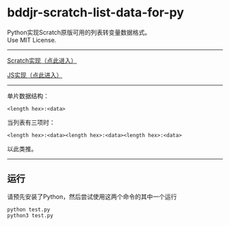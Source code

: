 # bddjr-scratch-list-data-for-py

Python实现Scratch原版可用的列表转变量数据格式。  
Use MIT License.  

***

[Scratch实现（点此进入）](https://codingclip.com/editor/4260)  

[JS实现（点此进入）](https://github.com/bddjr/bddjr-scratch-list-data-for-js)  

***

单片数据结构：  
```
<length hex>:<data>
```

当列表有三项时：  
```
<length hex>:<data><length hex>:<data><length hex>:<data>
```

以此类推。  

***
## 运行
请预先安装了Python，然后尝试使用这两个命令的其中一个运行
```
python test.py
python3 test.py
```
